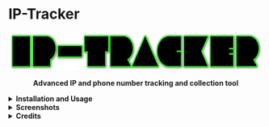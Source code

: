# IP-Tracker

<p align="center">
<img src="Logotipo.png" width="500px" height="75px">
</p>

<p align="center">
<b>Advanced IP and phone number tracking and collection tool</b>
</p>

<details>
  <summary><strong>Installation and Usage</strong></summary>
  <p>

  ```sh
  git clone https://github.com/tucommenceapousser/IP-Tracker.git

  cd IP-tracker

  pip3 install -r requirements.txt

  python3 main.py
  ```

  </p>
</details>

<details>
  <summary><strong>Screenshots</strong></summary>
  <p align="center">
    <img src="Img/Screenshot_2024-06-20-20-43-22-954_com.android.chrome-edit.jpg" width="510px">
  </p>
  <p align="center">
    <img src="Img/Screenshot_2024-06-20-20-39-19-784_com.android.chrome-edit.jpg">
  </p>
  <p align="center">
    <img src="Img/Screenshot_2024-06-20-20-37-50-746_com.android.chrome-edit.jpg" width="510px">
  </p>
</details>

<details>
  <summary><strong>Credits</strong></summary>
  <p>
    Modded by <b>trhacknon</b>
  </p>
</details>
